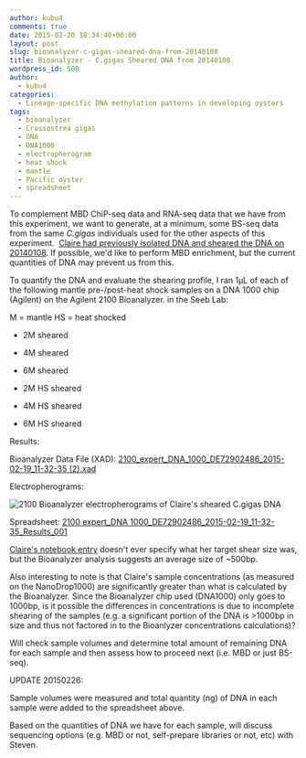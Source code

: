 ```yaml
---
author: kubu4
comments: true
date: 2015-02-20 18:34:48+00:00
layout: post
slug: bioanalyzer-c-gigas-sheared-dna-from-20140108
title: Bioanalyzer - C.gigas Sheared DNA from 20140108
wordpress_id: 508
author:
  - kubu4
categories:
  - Lineage-specific DNA methylation patterns in developing oysters
tags:
  - bioanalyzer
  - Crassostrea gigas
  - DNA
  - DNA1000
  - electropherogram
  - heat shock
  - mantle
  - Pacific oyster
  - spreadsheet
---
```


To complement MBD ChiP-seq data and RNA-seq data that we have from this experiment, we want to generate, at a minimum, some BS-seq data from the same _C.gigas_ individuals used for the other aspects of this experiment.  [Claire had previously isolated DNA and sheared the DNA on 20140108](https://www.evernote.com/pub/che625/che625snotebook#st=p&n=b0e96db7-e001-411d-9870-873dad00afee). If possible, we'd like to perform MBD enrichment, but the current quantities of DNA may prevent us from this.

To quantify the DNA and evaluate the shearing profile, I ran 1μL of each of the following mantle pre-/post-heat shock samples on a DNA 1000 chip (Agilent) on the Agilent 2100 Bioanalyzer. in the Seeb Lab:

M = mantle
HS = heat shocked





  * 2M sheared


  * 4M sheared


  * 6M sheared


  * 2M HS sheared


  * 4M HS sheared


  * 6M HS sheared



Results:

Bioanalyzer Data File (XAD): [2100_expert_DNA_1000_DE72902486_2015-02-19_11-32-35 (2).xad](http://eagle.fish.washington.edu/Arabidopsis/Bioanalyzer%20Data/2100%20expert_DNA%201000_DE72902486_2015-02-19_11-32-35%20%282%29.xad)



Electropherograms:

![2100 Bioanalyzer electropherograms of Claire's sheared C.gigas DNA](http://eagle.fish.washington.edu/Arabidopsis/Bioanalyzer%20Data/20150219_bioanalyzerDNA1000_claireGigasHSsheared_elecrophergrams.jpg)



Spreadsheet: [2100 expert_DNA 1000_DE72902486_2015-02-19_11-32-35_Results_001](https://docs.google.com/spreadsheets/d/1WQTZcRZ9vLjgKus3SK1Wu1JkeJN7-oPFyK-H8HiY-aU/edit?usp=sharing)




[Claire's notebook entry](https://www.evernote.com/pub/che625/che625snotebook#st=p&n=b0e96db7-e001-411d-9870-873dad00afee) doesn't ever specify what her target shear size was, but the Bioanalyzer analysis suggests an average size of ~500bp.

Also interesting to note is that Claire's sample concentrations (as measured on the NanoDrop1000) are significantly greater than what is calculated by the Bioanalyzer. Since the Bioanalyzer chip used (DNA1000) only goes to 1000bp, is it possible the differences in concentrations is due to incomplete shearing of the samples (e.g. a significant portion of the DNA is >1000bp in size and thus not factored in to the Bioanlyzer concentrations calculations)?

Will check sample volumes and determine total amount of remaining DNA for each sample and then assess how to proceed next (i.e. MBD or just BS-seq).

UPDATE 20150226:

Sample volumes were measured and total quantity (ng) of DNA in each sample were added to the spreadsheet above.

Based on the quantities of DNA we have for each sample, will discuss sequencing options (e.g. MBD or not, self-prepare libraries or not, etc) with Steven.
